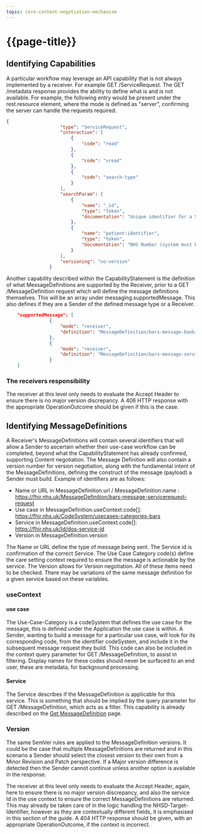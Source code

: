 ```yaml
---
topic: core-content-negotiation-mechanism
---
```


# {{page-title}}

## Identifying Capabilities 

A particular workflow may leverage an API capability that is not always implemented by a receiver. For example GET /ServiceRequest. The GET /metadata response provides the ability to define what is and is not available. For example, the following entry would be present under the rest.resource element, where the mode is defined as "server", confirming the server can handle the requests required.

``` json
{
					"type": "ServiceRequest",
					"interaction": [
						{
							"code": "read"
						},
						{
							"code": "vread"
						},
						{
							"code": "search-type"
						}
					],
					"searchParam": [
						{
							"name": "_id",
							"type": "token",
							"documentation": "Unique identifier for a ServiceRequest"
						},
						{
							"name": "patient:identifier",
							"type": "token",
							"documentation": "NHS Number (system must be https://fhir.nhs.uk/Id/nhs-number)"
						}
					],
					"versioning": "no-version"
				}
```

Another capability described within the CapabilityStatement is the definition of what MessageDefinitions are supported by the Receiver, prior to a GET /MessageDefinition request which will define the message definitions themselves. This will be an array under messaging.supportedMessage. This also defines if they are a Sender of the defined message type or a Receiver. 

```json
	"supportedMessage": [
				{
					"mode": "receiver",
					"definition": "MessageDefinition/bars-message-booking-request"
				},
				{
					"mode": "receiver",
					"definition": "MessageDefinition/bars-message-servicerequest-request-referral"
				}
	]
```

### The receivers responsibility

The receiver at this level only needs to evaluate the Accept Header to ensure there is no major version discrepancy. A 406 HTTP response with the appropriate OperationOutcome should be given if this is the case. 

## Identifying MessageDefinitions

A Receiver's MessageDefinitions will contain several identifiers that will allow a Sender to ascertain whether their use-case workflow can be completed, beyond what the CapabilityStatement has already confirmed, supporting Content negotiation. The Message Definition will also contain a version number for version negotiation, along with the fundamental intent of the MessageDefinitions, defining the construct of the message (payload) a Sender must build. Example of identifiers are as follows:

* Name or URL in MessageDefinition.url / MessageDefinition.name : <div style="display: inline">https://fhir.nhs.uk/MessageDefinition/bars-message-servicerequest-request
* Use case in  MessageDefinition.useContext.code[]: <div style="display: inline">https://fhir.nhs.uk/CodeSystem/usecases-categories-bars
* Service in MessageDefinition.useContext.code[]: <div style="display: inline">https://fhir.nhs.uk/Id/dos-service-id
* Version in MessageDefinition.version

The Name or URL define the type of message being sent. The Service id is confirmation of the correct Service. The Use Case Category code(s) define the care setting context required to ensure the message is actionable by the service. The Version allows for Version negotiation. All of these items need to be checked. There may be variations of the same message definition for a given service based on these variables.

### useContext

#### use case
The Use-Case-Category is a codeSystem that defines the use case for the message, this is defined under the Application the use case is within. A Sender, wanting to build a message for a particular use case, will look for its corresponding code, from the identifier codeSystem, and include it in the subsequent message request they build. This code can also be included in the context query parameter for GET /MessageDefinition, to assist in filtering. Display names for these codes should never be surfaced to an end user, these are metadata, for background processing.

#### Service

The Service describes if the MessageDefinition is applicable for this service. This is something that should be implied by the query parameter for GET /MessageDefinition, which acts as a filter. This capability is already described on the <a href="https://digital.nhs.uk/developer/api-catalogue/booking-and-referral-fhir/v1_1_0#get-/MessageDefinition" target="_blank">Get MessageDefinition</a> page.

### Version
The same SemVer rules are applied to the MessageDefinition versions. It could be the case that multiple MessageDefinitions are returned and in this scenario a Sender should select the closest version to their own from a Minor Revision and Patch perspective. If a Major version difference is detected then the Sender cannot continue unless another option is available in the response. 

The receiver at this level only needs to evaluate the Accept Header, again, here to ensure there is no major version discrepancy, and also the service Id in the use context to ensure the correct MessageDefinitions are returned. This may already be taken care of in the logic handling the NHSD-Target-Identifier, however as they are contextually different fields, it is emphasised in this section of the guide. A 404 HTTP response should be given, with an appropriate OperationOutcome, if the context is incorrect.